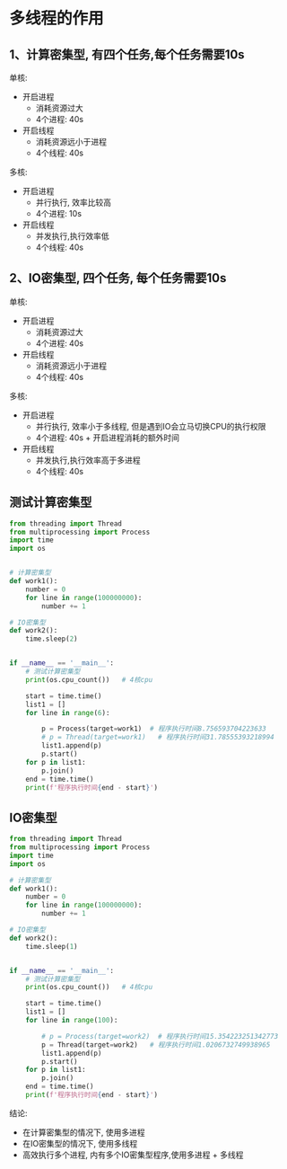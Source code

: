 # 多线程的作用

## 1、计算密集型, 有四个任务,每个任务需要10s

单核:

- 开启进程
  - 消耗资源过大
  - 4个进程: 40s
- 开启线程
  - 消耗资源远小于进程
  - 4个线程: 40s

多核:

- 开启进程
  - 并行执行, 效率比较高
  - 4个进程: 10s
- 开启线程
  - 并发执行,执行效率低
  - 4个线程: 40s

## 2、IO密集型, 四个任务, 每个任务需要10s

单核:

- 开启进程
  - 消耗资源过大
  - 4个进程: 40s
- 开启线程
  - 消耗资源远小于进程
  - 4个线程: 40s

多核:

- 开启进程
  - 并行执行, 效率小于多线程, 但是遇到IO会立马切换CPU的执行权限
  - 4个进程: 40s + 开启进程消耗的额外时间
- 开启线程
  - 并发执行,执行效率高于多进程
  - 4个线程: 40s

## 测试计算密集型

```python
from threading import Thread
from multiprocessing import Process
import time
import os


# 计算密集型
def work1():
    number = 0
    for line in range(100000000):
        number += 1

# IO密集型
def work2():
    time.sleep(2)


if __name__ == '__main__':
    # 测试计算密集型
    print(os.cpu_count())   # 4核cpu

    start = time.time()
    list1 = []
    for line in range(6):

        p = Process(target=work1)  # 程序执行时间8.756593704223633
        # p = Thread(target=work1)   # 程序执行时间31.78555393218994
        list1.append(p)
        p.start()
    for p in list1:
        p.join()
    end = time.time()
    print(f'程序执行时间{end - start}')
```

## IO密集型

```python
from threading import Thread
from multiprocessing import Process
import time
import os

# 计算密集型
def work1():
    number = 0
    for line in range(100000000):
        number += 1

# IO密集型
def work2():
    time.sleep(1)


if __name__ == '__main__':
    # 测试计算密集型
    print(os.cpu_count())   # 4核cpu

    start = time.time()
    list1 = []
    for line in range(100):

        # p = Process(target=work2)  # 程序执行时间15.354223251342773
        p = Thread(target=work2)   # 程序执行时间1.0206732749938965
        list1.append(p)
        p.start()
    for p in list1:
        p.join()
    end = time.time()
    print(f'程序执行时间{end - start}')
```

结论:

- 在计算密集型的情况下, 使用多进程
- 在IO密集型的情况下, 使用多线程
- 高效执行多个进程, 内有多个IO密集型程序,使用多进程 + 多线程